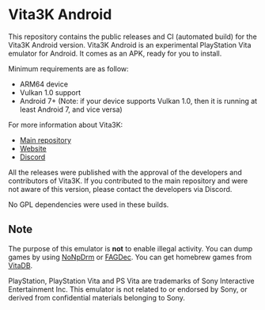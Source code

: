 # Vita3K Android

This repository contains the public releases and CI (automated build) for the Vita3K Android version.
Vita3K Android is an experimental PlayStation Vita emulator for Android. It comes as an APK, ready for you to install.

Minimum requirements are as follow:
- ARM64 device
- Vulkan 1.0 support
- Android 7+ (Note: if your device supports Vulkan 1.0, then it is running at least Android 7, and vice versa)

For more information about Vita3K:
- [Main repository](https://github.com/Vita3K/Vita3K)
- [Website](https://vita3k.org/)
- [Discord](https://discord.gg/MaWhJVH)

All the releases were published with the approval of the developers and contributors of Vita3K. If you contributed to the main repository and were not aware of this version, please contact the developers via Discord.

No GPL dependencies were used in these builds.

## Note

The purpose of this emulator is **not** to enable illegal activity. You can dump games by using [NoNpDrm](https://github.com/TheOfficialFloW/NoNpDrm) or [FAGDec](https://github.com/CelesteBlue-dev/PSVita-RE-tools/tree/master/FAGDec/build). You can get homebrew games from [VitaDB](https://vitadb.rinnegatamante.it/).

PlayStation, PlayStation Vita and PS Vita are trademarks of Sony Interactive Entertainment Inc. This emulator is not related to or endorsed by Sony, or derived from confidential materials belonging to Sony.
